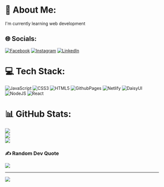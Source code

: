 # 💫 About Me:
I'm currently learning web development


## 🌐 Socials:
[![Facebook](https://img.shields.io/badge/Facebook-%231877F2.svg?logo=Facebook&logoColor=white)](https://facebook.com/zubayerahmmad.1) [![Instagram](https://img.shields.io/badge/Instagram-%23E4405F.svg?logo=Instagram&logoColor=white)](https://instagram.com/zubayerrrrrrr) [![LinkedIn](https://img.shields.io/badge/LinkedIn-%230077B5.svg?logo=linkedin&logoColor=white)](https://linkedin.com/in/jubayer-ahmmad073) 

# 💻 Tech Stack:
![JavaScript](https://img.shields.io/badge/javascript-%23323330.svg?style=flat&logo=javascript&logoColor=%23F7DF1E) ![CSS3](https://img.shields.io/badge/css3-%231572B6.svg?style=flat&logo=css3&logoColor=white) ![HTML5](https://img.shields.io/badge/html5-%23E34F26.svg?style=flat&logo=html5&logoColor=white) ![GithubPages](https://img.shields.io/badge/github%20pages-121013?style=flat&logo=github&logoColor=white) ![Netlify](https://img.shields.io/badge/netlify-%23000000.svg?style=flat&logo=netlify&logoColor=#00C7B7) ![DaisyUI](https://img.shields.io/badge/daisyui-5A0EF8?style=flat&logo=daisyui&logoColor=white) ![NodeJS](https://img.shields.io/badge/node.js-6DA55F?style=flat&logo=node.js&logoColor=white) ![React](https://img.shields.io/badge/react-%2320232a.svg?style=flat&logo=react&logoColor=%2361DAFB)
# 📊 GitHub Stats:
![](https://github-readme-stats.vercel.app/api?username=jubayerahmmad&theme=merko&hide_border=false&include_all_commits=true&count_private=false)<br/>
![](https://github-readme-streak-stats.herokuapp.com/?user=jubayerahmmad&theme=merko&hide_border=false)<br/>
![](https://github-readme-stats.vercel.app/api/top-langs/?username=jubayerahmmad&theme=merko&hide_border=false&include_all_commits=true&count_private=false&layout=compact)

### ✍️ Random Dev Quote
![](https://quotes-github-readme.vercel.app/api?type=horizontal&theme=merko)

---
[![](https://visitcount.itsvg.in/api?id=jubayerahmmad&icon=7&color=13)](https://visitcount.itsvg.in)

<!-- Proudly created with GPRM ( https://gprm.itsvg.in ) -->
